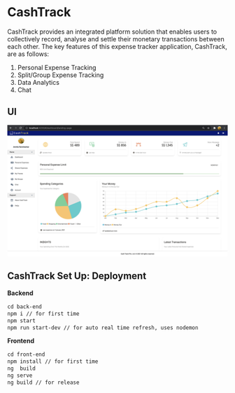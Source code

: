 # CashTrack

CashTrack provides an integrated platform solution that enables users to collectively record, analyse and settle their monetary transactions between each other. The key features of this expense tracker application, CashTrack, are as follows:

1. Personal Expense Tracking
2. Split/Group Expense Tracking
3. Data Analytics
4. Chat

## UI
<img src = "https://github.com/amritaravishankar/cash-track/blob/master/cashtrack.png" width = "800">

## CashTrack Set Up: Deployment

<b> Backend </b>
```
cd back-end
npm i // for first time
npm start 
npm run start-dev // for auto real time refresh, uses nodemon
````

<b> Frontend </b>
````
cd front-end
npm install // for first time
ng  build
ng serve
ng build // for release
````
